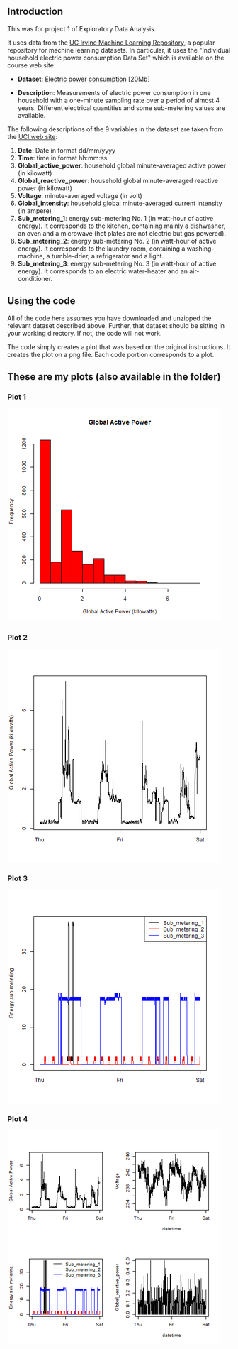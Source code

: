 ## Introduction

This was for project 1 of Exploratory Data Analysis.

It uses data from the <a href="http://archive.ics.uci.edu/ml/">UC 
Irvine Machine Learning Repository</a>, a popular repository for 
machine learning datasets. In particular, it uses the "Individual 
household electric power consumption Data Set" which is available
on the course web site:


* <b>Dataset</b>: <a href="https://d396qusza40orc.cloudfront.net/exdata%2Fdata%2Fhousehold_power_consumption.zip">Electric power consumption</a> [20Mb]

* <b>Description</b>: Measurements of electric power consumption in
one household with a one-minute sampling rate over a period of almost
4 years. Different electrical quantities and some sub-metering values
are available.


The following descriptions of the 9 variables in the dataset are taken
from
the <a href="https://archive.ics.uci.edu/ml/datasets/Individual+household+electric+power+consumption">UCI
web site</a>:

<ol>
<li><b>Date</b>: Date in format dd/mm/yyyy </li>
<li><b>Time</b>: time in format hh:mm:ss </li>
<li><b>Global_active_power</b>: household global minute-averaged active power (in kilowatt) </li>
<li><b>Global_reactive_power</b>: household global minute-averaged reactive power (in kilowatt) </li>
<li><b>Voltage</b>: minute-averaged voltage (in volt) </li>
<li><b>Global_intensity</b>: household global minute-averaged current intensity (in ampere) </li>
<li><b>Sub_metering_1</b>: energy sub-metering No. 1 (in watt-hour of active energy). It corresponds to the kitchen, containing mainly a dishwasher, an oven and a microwave (hot plates are not electric but gas powered). </li>
<li><b>Sub_metering_2</b>: energy sub-metering No. 2 (in watt-hour of active energy). It corresponds to the laundry room, containing a washing-machine, a tumble-drier, a refrigerator and a light. </li>
<li><b>Sub_metering_3</b>: energy sub-metering No. 3 (in watt-hour of active energy). It corresponds to an electric water-heater and an air-conditioner.</li>
</ol>

## Using the code 

All of the code here assumes you have downloaded and unzipped the relevant
dataset described above. Further, that dataset should be sitting in your working
directory. If not, the code will not work.

The code simply creates a plot that was based on the original instructions. It creates
the plot on a png file. Each code portion corresponds to a plot.

## These are my plots (also available in the folder)

### Plot 1

![plot of chunk plot1](https://github.com/huntertw/ExData_Plotting1/blob/master/My_figures/plot1.png) 

### Plot 2

![plot of chunk plot2](https://github.com/huntertw/ExData_Plotting1/blob/master/My_figures/plot2.png) 

### Plot 3

![plot of chunk plot3](https://github.com/huntertw/ExData_Plotting1/blob/master/My_figures/plot3.png) 


### Plot 4

![plot of chunk plot4](https://github.com/huntertw/ExData_Plotting1/blob/master/My_figures/plot4.png) 


